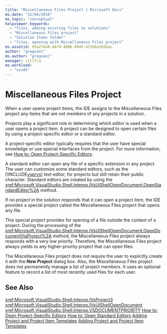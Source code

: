 ```yaml
---
title: "Miscellaneous Files Project | Microsoft Docs"
ms.date: "11/04/2016"
ms.topic: "conceptual"
helpviewer_keywords:
  - "files, adding existing files to solutions"
  - "Miscellaneous Files project"
  - "Solution Items folder"
  - "files, opening with Miscellaneous Files project"
ms.assetid: 93a278a8-d4f4-400b-8945-4f1b0a2b5bac
author: "gregvanl"
ms.author: "gregvanl"
manager: jillfra
ms.workload:
  - "vssdk"
---
```

# Miscellaneous Files Project
When a user opens project items, the IDE assigns to the Miscellaneous Files project any items that are not members of any projects in a solution.

 Projects play a significant role in determining which editor is used when a user opens a project item. A project can be designed to open certain files by using a project-specific editor or a standard editor.

 A project-specific editor typically requires that the user have special knowledge or use special interfaces from the project. For more information, see [How to: Open Project-Specific Editors](../../extensibility/how-to-open-project-specific-editors.md).

 A standard editor can open any file of a specific extension in any project. The user can customize some standard editors, such as the [!INCLUDE[vsprvs](../../code-quality/includes/vsprvs_md.md)] text editor, for projects but still retain their public character. Standard editors are created by using the <xref:Microsoft.VisualStudio.Shell.Interop.IVsUIShellOpenDocument.OpenStandardEditor%2A> method.

 If no project in the solution responds that it can open a project item, the IDE provides a special project called the Miscellaneous Files project that opens any file.

 This special project provides for opening of a file outside the context of a project. During the processing of the <xref:Microsoft.VisualStudio.Shell.Interop.IVsUIShellOpenDocument.OpenDocumentViaProject%2A> method, the Miscellaneous Files project always responds with a very low priority. Therefore, the Miscellaneous Files project always yields to any higher-priority project that can open files.

 The Miscellaneous Files project does not require the user to explicitly create it with the **New Project** dialog box. Also, the Miscellaneous Files project does not permanently manage a list of project members. It uses an optional feature to record a list of most recently used files for each user.

## See Also
 <xref:Microsoft.VisualStudio.Shell.Interop.IVsProject3>
 <xref:Microsoft.VisualStudio.Shell.Interop.IVsUIShellOpenDocument>
 <xref:Microsoft.VisualStudio.Shell.Interop.VSDOCUMENTPRIORITY>
 [How to: Open Project-Specific Editors](../../extensibility/how-to-open-project-specific-editors.md)
 [How to: Open Standard Editors](../../extensibility/how-to-open-standard-editors.md)
 [Adding Project and Project Item Templates](../../extensibility/internals/adding-project-and-project-item-templates.md)
 [Adding Project and Project Item Templates](../../extensibility/internals/adding-project-and-project-item-templates.md)